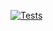 [![Tests](https://github.com/raiyanu/filecooker/actions/workflows/test.yml/badge.svg)](https://github.com/raiyanu/filecooker/actions/workflows/test.yml)
